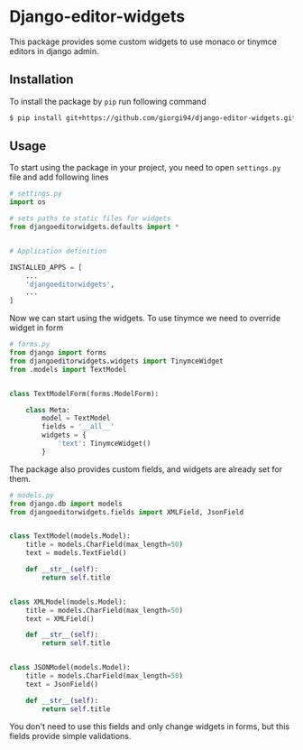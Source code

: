 # Django-editor-widgets


This package provides some custom widgets to use monaco or tinymce editors in django admin.


## Installation

To install the package by `pip` run following command

```sh
$ pip install git+https://github.com/giorgi94/django-editor-widgets.git
```

## Usage

To start using the package in your project, you need to open `settings.py` file and add following lines

```python
# settings.py
import os

# sets paths to static files for widgets
from djangoeditorwidgets.defaults import *


# Application definition

INSTALLED_APPS = [
    ...
    'djangoeditorwidgets',
    ...
]

```

Now we can start using the widgets. To use tinymce we need to override widget in form
```python
# forms.py
from django import forms
from djangoeditorwidgets.widgets import TinymceWidget
from .models import TextModel


class TextModelForm(forms.ModelForm):

    class Meta:
        model = TextModel
        fields = '__all__'
        widgets = {
            'text': TinymceWidget()
        }
```

The package also provides custom fields, and widgets are already set for them.

```python
# models.py
from django.db import models
from djangoeditorwidgets.fields import XMLField, JsonField


class TextModel(models.Model):
    title = models.CharField(max_length=50)
    text = models.TextField()

    def __str__(self):
        return self.title


class XMLModel(models.Model):
    title = models.CharField(max_length=50)
    text = XMLField()

    def __str__(self):
        return self.title


class JSONModel(models.Model):
    title = models.CharField(max_length=50)
    text = JsonField()

    def __str__(self):
        return self.title

```
You don't need to use this fields and only change widgets in forms, but this fields provide simple validations.